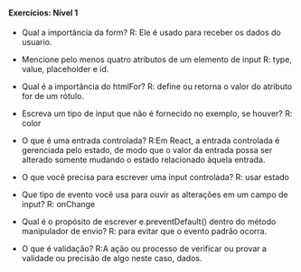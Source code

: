 #### Exercícios: Nível 1

- Qual a importância da form?
R: Ele é usado para receber os dados do usuario.

- Mencione pelo menos quatro atributos de um elemento de input
R: type, value, placeholder e id.

- Qual é a importância do htmlFor?
R: define ou retorna o valor do atributo for de um rótulo.

- Escreva um tipo de input que não é fornecido no exemplo, se houver?
R: color

- O que é uma entrada controlada?
R:Em React, a entrada controlada é gerenciada pelo estado, de modo que o valor da entrada possa ser alterado somente mudando o estado relacionado àquela entrada.

- O que você precisa para escrever uma input controlada?
R: usar estado

- Que tipo de evento você usa para ouvir as alterações em um campo de input?
R: onChange

- Qual é o propósito de escrever e.preventDefault() dentro do método manipulador de envio?
R: para evitar que o evento padrão ocorra.

- O que é validação?
R:A ação ou processo de verificar ou provar a validade ou precisão de algo neste caso, dados.